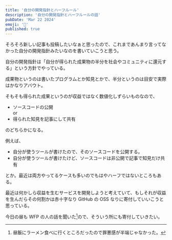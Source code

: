 ```yaml
---
title: '自分の開発指針とハーフルール'
description: '自分の開発指針とハーフルールの話'
pubDate: 'Mar 22 2024'
emoji: '🦊'
published: true
---
```


そろそろ新しい記事も投稿したいなぁと思ったので、これまであんまり言ってなかった自分の開発指針みたいなのを書いていこうと思う。

自分の開発指針は「自分が得られた成果物の半分を社会やコミュニティに還元する」という方針でやっている。

成果物というのは書いたプログラムとか知見とかで、半分というのは目安で実際はかなりアバウト。

そもそも得られた成果というのが収益ではなく数値化しずらいものなので、

- ソースコードの公開\
  or
- 得られた知見を記事にして共有

のどちらかになる。

例えば、

- 自分が使うツールが書けたので、そのソースコードを公開する。
- 自分が使うツールが書けたけど、ソースコードは非公開で記事で知見だけ共有

とか。最近は両方やってるケースも多いのでもはやハーフではないところもある。

最近は何かしら収益を生むサービスを開発しようと考えていて、もしそれが収益を生んだらその何割かは赤十字なり
GitHub の OSS なりに寄付していいこうと思っている。

今日の昼も WFP の人の話を聞いた[^1]ので、そういう所にも寄付していきたい。

[^1]: 昼飯にラーメン食べに行くところだったので罪悪感が半端じゃなかった。
